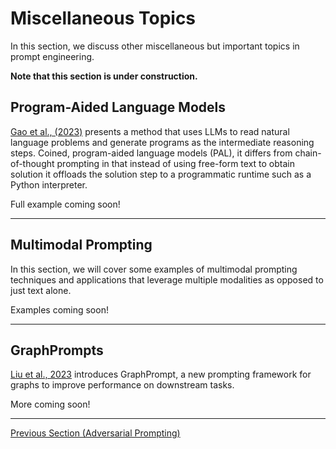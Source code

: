 # Miscellaneous Topics

In this section, we discuss other miscellaneous but important topics in prompt engineering.

**Note that this section is under construction.**

## Program-Aided Language Models
[Gao et al., (2023)](https://arxiv.org/abs/2211.10435) presents a method that uses LLMs to read natural language problems and generate programs as the intermediate reasoning steps. Coined, program-aided language models (PAL), it differs from chain-of-thought prompting in that instead of using free-form text to obtain solution it offloads the solution step to a programmatic runtime such as a Python interpreter.

Full example coming soon!

---
## Multimodal Prompting
In this section, we will cover some examples of multimodal prompting techniques and applications that leverage multiple modalities as opposed to just text alone.

Examples coming soon!

---
## GraphPrompts

[Liu et al., 2023](https://arxiv.org/abs/2302.08043) introduces GraphPrompt, a new prompting framework for graphs to improve performance on downstream tasks.

More coming soon!

---
[Previous Section (Adversarial Prompting)](./prompt-adversarial.md)